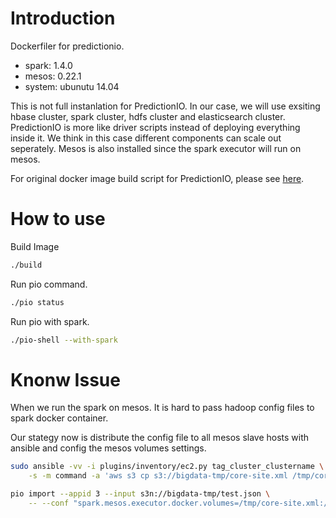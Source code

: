 # Introduction

Dockerfiler for predictionio.

* spark: 1.4.0
* mesos: 0.22.1
* system: ubunutu 14.04

This is not full instanlation for PredictionIO. In our case, we 
will use exsiting hbase cluster, spark cluster, hdfs cluster 
and elasticsearch cluster. PredictionIO is more like driver scripts
instead of deploying everything inside it. We think in this case
different components can scale out seperately. Mesos is also installed
since the spark executor will run on mesos.

For original docker image build script for PredictionIO, please see 
[here](https://github.com/mingfang/docker-predictionio).

# How to use

Build Image

```bash
./build
```

Run pio command.

```bash
./pio status
```

Run pio with spark.


```bash
./pio-shell --with-spark
```

# Knonw Issue

When we run the spark on mesos. It is hard to pass hadoop config files to 
spark docker container. 

Our stategy now is distribute the config file to all mesos slave hosts 
with ansible and config the mesos volumes settings.

```bash
sudo ansible -vv -i plugins/inventory/ec2.py tag_cluster_clustername \
	-s -m command -a 'aws s3 cp s3://bigdata-tmp/core-site.xml /tmp/core-site.xml --region us-east-1'
```

```bash
pio import --appid 3 --input s3n://bigdata-tmp/test.json \
	-- --conf "spark.mesos.executor.docker.volumes=/tmp/core-site.xml:/opt/PredictionIO/conf/core-site.xml"
```

